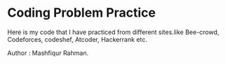 # Coding Problem Practice

Here is my code that I have practiced from different sites.like Bee-crowd, Codeforces, codeshef, Atcoder, Hackerrank etc.

Author : Mashfiqur Rahman.
